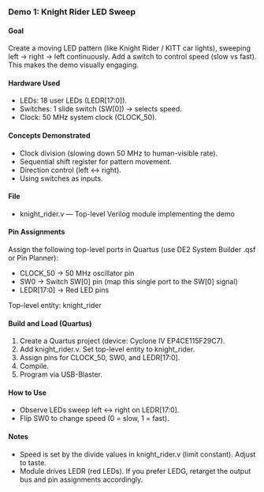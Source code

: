 ### Demo 1: Knight Rider LED Sweep

#### Goal

Create a moving LED pattern (like Knight Rider / KITT car lights), sweeping left → right → left continuously.
Add a switch to control speed (slow vs fast). This makes the demo visually engaging.

#### Hardware Used

- LEDs: 18 user LEDs (LEDR[17:0]).
- Switches: 1 slide switch (SW[0]) → selects speed.
- Clock: 50 MHz system clock (CLOCK_50).

#### Concepts Demonstrated

- Clock division (slowing down 50 MHz to human-visible rate).
- Sequential shift register for pattern movement.
- Direction control (left ↔ right).
- Using switches as inputs.

#### File

- knight_rider.v — Top-level Verilog module implementing the demo

#### Pin Assignments

Assign the following top-level ports in Quartus (use DE2 System Builder .qsf or Pin Planner):

- CLOCK_50 -> 50 MHz oscillator pin
- SW0 -> Switch SW[0] pin (map this single port to the SW[0] signal)
- LEDR[17:0] -> Red LED pins

Top-level entity: knight_rider

#### Build and Load (Quartus)

1. Create a Quartus project (device: Cyclone IV EP4CE115F29C7).
2. Add knight_rider.v. Set top-level entity to knight_rider.
3. Assign pins for CLOCK_50, SW0, and LEDR[17:0].
4. Compile.
5. Program via USB-Blaster.

#### How to Use

- Observe LEDs sweep left ↔ right on LEDR[17:0].
- Flip SW0 to change speed (0 = slow, 1 = fast).

#### Notes

- Speed is set by the divide values in knight_rider.v (limit constant). Adjust to taste.
- Module drives LEDR (red LEDs). If you prefer LEDG, retarget the output bus and pin assignments accordingly.
